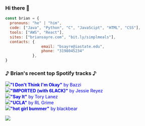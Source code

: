 <style>
table, caption, tbody, tfoot, thead, tr, th, td {
  color: blue;
  margin: 0;
  padding: 0;
  border: 0;
  font-size: 100%;
  font: inherit;
  vertical-align: baseline;
}

table {
  border-collapse: collapse;
  border-spacing: 0;
}
</style>

### Hi there 👋

```javascript
const brian = {
  pronouns: "he" | "him",
  code: ["Java", "Python", "C", "JavaScipt", "HTML", "CSS"],
  tools: ["AWS", "React"],
  sites: ["briansayre.com", "bit.ly/simplmeals"],
  contacts: {
                email: "bsayre@iastate.edu",
                phone: "3198045234"
            },
}
```

### ♪ Brian's recent top Spotify tracks ♪ 
<table style="color: blue;">
<!-- top_tracks starts -->
<tr> <td> <img src="https://i.scdn.co/image/ab67616d000048516bbd6589349e2bab2ce3f38b"> </td> <td> <b>"I Don't Think I'm Okay"</b> by Bazzi</td> </tr>
<tr> <td> <img src="https://i.scdn.co/image/ab67616d000048518e59b60132f8d99895ab4803"> </td> <td> <b>"IMPORTED (with 6LACK)"</b> by Jessie Reyez</td> </tr>
<tr> <td> <img src="https://i.scdn.co/image/ab67616d000048519f7ce2227875fd3d645fb5d6"> </td> <td> <b>"Say It"</b> by Tory Lanez</td> </tr>
<tr> <td> <img src="https://i.scdn.co/image/ab67616d00004851eded2e9bae0cba9092424797"> </td> <td> <b>"UCLA"</b> by RL Grime</td> </tr>
<tr> <td> <img src="https://i.scdn.co/image/ab67616d0000485195e845fcceb1625ff6178411"> </td> <td> <b>"hot girl bummer"</b> by blackbear</td> </tr>
<!-- top_tracks ends -->
</table>

![](https://visitor-badge.glitch.me/badge?page_id=briansayre.briansayre)

